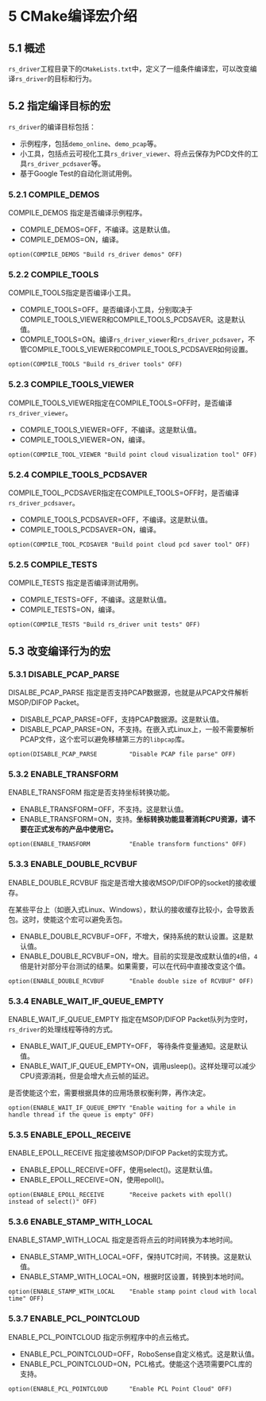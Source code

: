 # 5 **CMake编译宏介绍**



## 5.1 概述

`rs_driver`工程目录下的`CMakeLists.txt`中，定义了一组条件编译宏，可以改变编译`rs_driver`的目标和行为。



## 5.2 指定编译目标的宏

`rs_driver`的编译目标包括：

+ 示例程序，包括`demo_online`、`demo_pcap`等。
+ 小工具，包括点云可视化工具`rs_driver_viewer`、将点云保存为PCD文件的工具`rs_driver_pcdsaver`等。
+ 基于Google Test的自动化测试用例。



### 5.2.1 COMPILE_DEMOS

COMPILE_DEMOS 指定是否编译示例程序。
+ COMPILE_DEMOS=OFF，不编译。这是默认值。
+ COMPILE_DEMOS=ON，编译。

```
option(COMPILE_DEMOS "Build rs_driver demos" OFF)
```

### 5.2.2 COMPILE_TOOLS

COMPILE_TOOLS指定是否编译小工具。
+ COMPILE_TOOLS=OFF。是否编译小工具，分别取决于COMPILE_TOOLS_VIEWER和COMPILE_TOOLS_PCDSAVER。这是默认值。
+ COMPILE_TOOLS=ON。编译`rs_driver_viewer`和`rs_driver_pcdsaver`，不管COMPILE_TOOLS_VIEWER和COMPILE_TOOLS_PCDSAVER如何设置。

```
option(COMPILE_TOOLS "Build rs_driver tools" OFF)
```

### 5.2.3 COMPILE_TOOLS_VIEWER

COMPILE_TOOLS_VIEWER指定在COMPILE_TOOLS=OFF时，是否编译`rs_driver_viewer`。
+ COMPILE_TOOLS_VIEWER=OFF，不编译。这是默认值。
+ COMPILE_TOOLS_VIEWER=ON，编译。

```
option(COMPILE_TOOL_VIEWER "Build point cloud visualization tool" OFF)
```

### 5.2.4 COMPILE_TOOLS_PCDSAVER

COMPILE_TOOL_PCDSAVER指定在COMPILE_TOOLS=OFF时，是否编译`rs_driver_pcdsaver`。
+ COMPILE_TOOLS_PCDSAVER=OFF，不编译。这是默认值。
+ COMPILE_TOOLS_PCDSAVER=ON，编译。

```
option(COMPILE_TOOL_PCDSAVER "Build point cloud pcd saver tool" OFF)
```

### 5.2.5 COMPILE_TESTS

COMPILE_TESTS 指定是否编译测试用例。
+ COMPILE_TESTS=OFF，不编译。这是默认值。
+ COMPILE_TESTS=ON，编译。

```
option(COMPILE_TESTS "Build rs_driver unit tests" OFF)
```



## 5.3 改变编译行为的宏

### 5.3.1 DISABLE_PCAP_PARSE

DISALBE_PCAP_PARSE 指定是否支持PCAP数据源，也就是从PCAP文件解析MSOP/DIFOP Packet。
+ DISABLE_PCAP_PARSE=OFF，支持PCAP数据源。这是默认值。
+ DISABLE_PCAP_PARSE=ON，不支持。在嵌入式Linux上，一般不需要解析PCAP文件，这个宏可以避免移植第三方的`libpcap`库。

```
option(DISABLE_PCAP_PARSE         "Disable PCAP file parse" OFF) 
```

### 5.3.2 ENABLE_TRANSFORM

ENABLE_TRANSFORM 指定是否支持坐标转换功能。
+ ENABLE_TRANSFORM=OFF，不支持。这是默认值。
+ ENABLE_TRANSFORM=ON，支持。**坐标转换功能显著消耗CPU资源，请不要在正式发布的产品中使用它。**

```
option(ENABLE_TRANSFORM           "Enable transform functions" OFF)
```

### 5.3.3 ENABLE_DOUBLE_RCVBUF

ENABLE_DOUBLE_RCVBUF 指定是否增大接收MSOP/DIFOP的socket的接收缓存。

在某些平台上（如嵌入式Linux、Windows），默认的接收缓存比较小，会导致丢包。这时，使能这个宏可以避免丢包。
+ ENABLE_DOUBLE_RCVBUF=OFF，不增大，保持系统的默认设置。这是默认值。
+ ENABLE_DOUBLE_RCVBUF=ON，增大。目前的实现是改成默认值的`4`倍，`4`倍是针对部分平台测试的结果。如果需要，可以在代码中直接改变这个值。

```
option(ENABLE_DOUBLE_RCVBUF       "Enable double size of RCVBUF" OFF)
```

### 5.3.4 ENABLE_WAIT_IF_QUEUE_EMPTY

ENABLE_WAIT_IF_QUEUE_EMPTY 指定在MSOP/DIFOP Packet队列为空时，`rs_driver`的处理线程等待的方式。
+ ENABLE_WAIT_IF_QUEUE_EMPTY=OFF， 等待条件变量通知。这是默认值。
+ ENABLE_WAIT_IF_QUEUE_EMPTY=ON，调用usleep()。这样处理可以减少CPU资源消耗，但是会增大点云帧的延迟。

是否使能这个宏，需要根据具体的应用场景权衡利弊，再作决定。

```
option(ENABLE_WAIT_IF_QUEUE_EMPTY "Enable waiting for a while in handle thread if the queue is empty" OFF)
```

### 5.3.5 ENABLE_EPOLL_RECEIVE

ENABLE_EPOLL_RECEIVE 指定接收MSOP/DIFOP Packet的实现方式。
+ ENABLE_EPOLL_RECEIVE=OFF，使用select()。这是默认值。
+ ENABLE_EPOLL_RECEIVE=ON，使用epoll()。

```
option(ENABLE_EPOLL_RECEIVE       "Receive packets with epoll() instead of select()" OFF)
```

### 5.3.6 ENABLE_STAMP_WITH_LOCAL

ENABLE_STAMP_WITH_LOCAL 指定是否将点云的时间转换为本地时间。
+ ENABLE_STAMP_WITH_LOCAL=OFF，保持UTC时间，不转换。这是默认值。
+ ENABLE_STAMP_WITH_LOCAL=ON，根据时区设置，转换到本地时间。

```
option(ENABLE_STAMP_WITH_LOCAL    "Enable stamp point cloud with local time" OFF)
```

### 5.3.7 ENABLE_PCL_POINTCLOUD

ENABLE_PCL_POINTCLOUD 指定示例程序中的点云格式。
+ ENABLE_PCL_POINTCLOUD=OFF，RoboSense自定义格式。这是默认值。
+ ENABLE_PCL_POINTCLOUD=ON，PCL格式。使能这个选项需要PCL库的支持。

```
option(ENABLE_PCL_POINTCLOUD      "Enable PCL Point Cloud" OFF)
```

